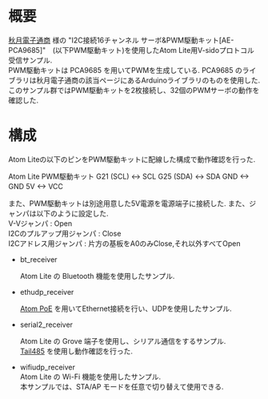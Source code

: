 # 概要
[秋月電子通商](https://akizukidenshi.com) 様の "I2C接続16チャンネル サーボ&PWM駆動キット[AE-PCA9685]"　(以下PWM駆動キット)を使用したAtom Lite用V-sidoプロトコル受信サンプル.  
PWM駆動キットは PCA9685 を用いてPWMを生成している.  PCA9685 のライブラリは秋月電子通商の該当ページにあるArduinoライブラリのものを使用した.
このサンプル群ではPWM駆動キットを2枚接続し、32個のPWMサーボの動作を確認した.
 
# 構成

Atom Liteの以下のピンをPWM駆動キットに配線した構成で動作確認を行った.  

Atom Lite		PWM駆動キット
 G21 (SCL)	<-> SCL
 G25 (SDA)	<-> SDA
 GND  		<-> GND
 5V  		<-> VCC　　

また、PWM駆動キットは別途用意した5V電源を電源端子に接続した.
また、ジャンパは以下のように設定した.  
	V-Vジャンパ : Open  
	I2Cのプルアップ用ジャンパ : Close  
	I2Cアドレス用ジャンパ : 片方の基板をA0のみClose,それ以外すべてOpen  

- bt_receiver  
  
	Atom Lite の Bluetooth 機能を使用したサンプル.  
    
- ethudp_receiver  
  
	[Atom PoE](https://docs.m5stack.com/en/atom/atom_poe) を用いてEthernet接続を行い、UDPを使用したサンプル.  
    
- serial2_receiver  

	Atom Lite の Grove 端子を使用し、シリアル通信をするサンプル.  
	[Tail485](https://docs.m5stack.com/en/atom/tail485) を使用し動作確認を行った.  
	

- wifiudp_receiver  
	Atom Lite の Wi-Fi 機能を使用したサンプル.  
	本サンプルでは、STA/AP モードを任意で切り替えて使用できる.


